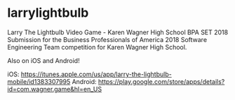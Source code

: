 # larrylightbulb
Larry The Lightbulb Video Game - Karen Wagner High School BPA SET 2018
Submission for the Business Professionals of America 2018 Software Engineering Team competition for Karen Wagner High School.

Also on iOS and Android!

iOS: https://itunes.apple.com/us/app/larry-the-lightbulb-mobile/id1383307995
Android: https://play.google.com/store/apps/details?id=com.wagner.game&hl=en_US
